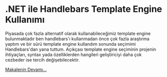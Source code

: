 # .NET ile Handlebars Template Engine Kullanımı

Piyasada çok fazla alternatif olarak kullanabileceğimiz template engine bulunmaktadır ben handlebars'ı kullanmadan önce çok fazla araştırma yaptım ve bir sürü template engine kullandım sonunda seçimimi Handlebars'dan yana tuttum. Açıkçası template engine seçiminin projenin ihtiyaçları, syntax yada özelliklerden hangileri geliştiriciyi daha çok cezbeder ise tercih değişebilecektir.

[Makalenin Devamı...](https://github.com/muratoner?tab=repositories)
